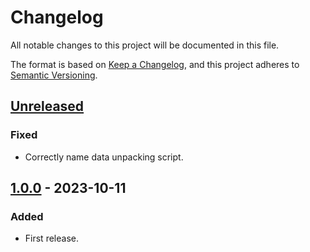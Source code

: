 # Changelog

All notable changes to this project will be documented in this file.

The format is based on [Keep a Changelog](https://keepachangelog.com/en/1.0.0/),
and this project adheres to [Semantic Versioning](https://semver.org/spec/v2.0.0.html).

## [Unreleased]

### Fixed

- Correctly name data unpacking script.

## [1.0.0] - 2023-10-11

### Added

- First release.

[unreleased]: https://github.com/breviloquia-italica/pipeline/compare/v1.0.0...HEAD

<!-- [1.1.0]: https://github.com/breviloquia-italica/pipeline/compare/v1.0.0...v1.1.0 -->

[1.0.0]: https://github.com/breviloquia-italica/pipeline/releases/tag/v1.0.0
